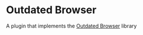 # Outdated Browser

A plugin that implements the [Outdated Browser](http://outdatedbrowser.com/) library